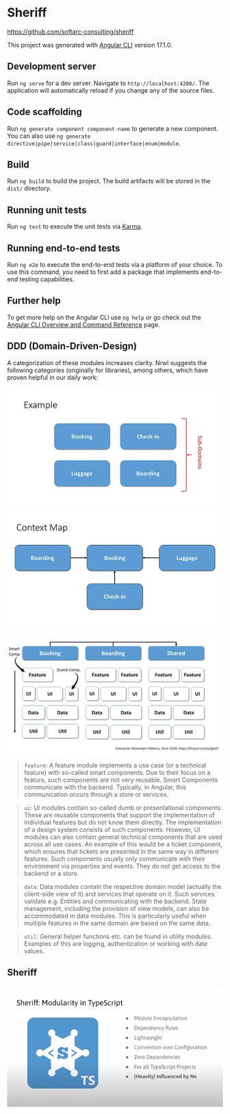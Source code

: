 # Sheriff

https://github.com/softarc-consulting/sheriff

This project was generated with [Angular CLI](https://github.com/angular/angular-cli) version 17.1.0.

## Development server

Run `ng serve` for a dev server. Navigate to `http://localhost:4200/`. The application will automatically reload if you change any of the source files.

## Code scaffolding

Run `ng generate component component-name` to generate a new component. You can also use `ng generate directive|pipe|service|class|guard|interface|enum|module`.

## Build

Run `ng build` to build the project. The build artifacts will be stored in the `dist/` directory.

## Running unit tests

Run `ng test` to execute the unit tests via [Karma](https://karma-runner.github.io).

## Running end-to-end tests

Run `ng e2e` to execute the end-to-end tests via a platform of your choice. To use this command, you need to first add a package that implements end-to-end testing capabilities.

## Further help

To get more help on the Angular CLI use `ng help` or go check out the [Angular CLI Overview and Command Reference](https://angular.io/cli) page.

## DDD (Domain-Driven-Design)

A categorization of these modules increases clarity. Nrwl suggests the following categories (originally for libraries), among others, which have proven helpful in our daily work:

![Sub-Domains](./src/assets/ddd1.jpg)
![Context-Map](./src/assets/ddd2.jpg)
![Modules](./src/assets/ddd3.jpg)

> `feature`: A feature module implements a use case (or a technical feature) with so-called smart components. Due to their focus on a feature, such components are not very reusable. Smart Components communicate with the backend. Typically, in Angular, this communication occurs through a store or services.

> `ui`: UI modules contain so-called dumb or presentational components. These are reusable components that support the implementation of individual features but do not know them directly. The implementation of a design system consists of such components. However, UI modules can also contain general technical components that are used across all use cases. An example of this would be a ticket component, which ensures that tickets are presented in the same way in different features. Such components usually only communicate with their environment via properties and events. They do not get access to the backend or a store.

> `data`: Data modules contain the respective domain model (actually the client-side view of it) and services that operate on it. Such services validate e.g. Entities and communicating with the backend. State management, including the provision of view models, can also be accommodated in data modules. This is particularly useful when multiple features in the same domain are based on the same data.

> `util`: General helper functions etc. can be found in utility modules. Examples of this are logging, authentication or working with date values.

## Sheriff

![Sub-Domains](./src/assets/sheriff.png)
